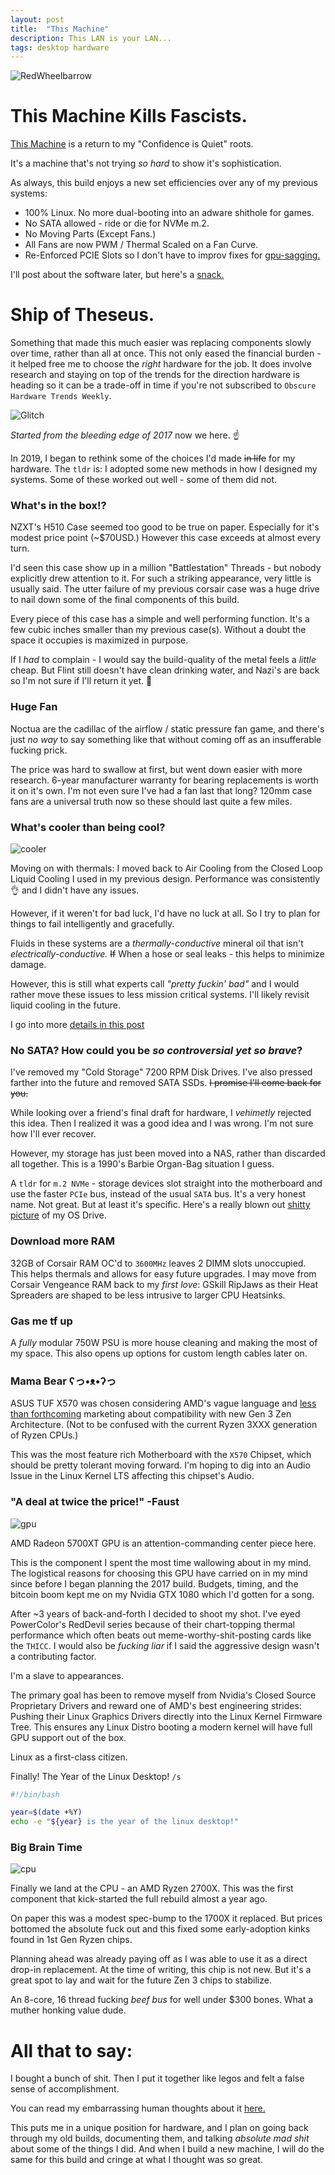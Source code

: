 ```yaml
---
layout: post
title:  "This Machine"
description: This LAN is your LAN...
tags: desktop hardware
---
```


![RedWheelbarrow](../../../assets/images/RWB/RWB01.jpg)

# This Machine Kills Fascists.

[This Machine](https://en.wikipedia.org/wiki/This_machine_kills_fascists) is a return to my "Confidence is Quiet" roots.

It's a machine that's not trying _so hard_ to show it's sophistication.

As always, this build enjoys a new set efficiencies over any of my previous systems:

* 100% Linux. No more dual-booting into an adware shithole for games.
* No SATA allowed - ride or die for NVMe m.2.
* No Moving Parts (Except Fans.)
* All Fans are now PWM / Thermal Scaled on a Fan Curve.
* Re-Enforced PCIE Slots so I don't have to improv fixes for [gpu-sagging.](../../../assets/images/RWB/gpusag.jpeg)

I'll post about the software later, but here's a [snack.](../../../assets/images/RWB/shellbie.png)

# Ship of Theseus.

Something that made this much easier was replacing components slowly over time, rather than all at once. This not only eased the financial burden - it helped free me to choose the _right_ hardware for the job. It does involve research and staying on top of the trends for the direction hardware is heading so it can be a trade-off in time if you're not subscribed to `Obscure Hardware Trends Weekly`.

![Glitch](../../../assets/images/Glitch/Glitch.jpg)

_Started from the bleeding edge of 2017_ now we here. ☝️

In 2019, I began to rethink some of the choices I'd made ~~in life~~ for my hardware. The `tldr` is: I adopted some new methods in how I designed my systems. Some of these worked out well - some of them did not.

### What's in the box!?

NZXT's H510 Case seemed too good to be true on paper. Especially for it's modest price point (~$70USD.) However this case exceeds at almost every turn.

I'd seen this case show up in a million "Battlestation" Threads - but nobody explicitly drew attention to it. For such a striking appearance, very little is usually said. The utter failure of my previous corsair case was a huge drive to nail down some of the final components of this build.

Every piece of this case has a simple and well performing function. It's a few cubic inches smaller than my previous case(s). Without a doubt the space it occupies is maximized in purpose.

If I *had* to complain - I would say the build-quality of the metal feels a _little_ cheap. But Flint still doesn't have clean drinking water, and Nazi's are back so I'm not sure if I'll return it yet. 🤔

### Huge Fan

Noctua are the cadillac of the airflow / static pressure fan game, and there's just _no way_ to say something like that without coming off as an insufferable fucking prick.

The price was hard to swallow at first, but went down easier with more research. 6-year manufacturer warranty for bearing replacements is worth it on it's own. I'm not even sure I've had a fan last that long? 120mm case fans are a universal truth now so these should last quite a few miles.

### What's cooler than being cool?

![cooler](../../../assets/images/RWB/cooler.jpg)

Moving on with thermals: I moved back to Air Cooling from the Closed Loop Liquid Cooling I used in my previous design. Performance was consistently 👌 and I didn't have any issues.

However, if it weren't for bad luck, I'd have no luck at all. So I try to plan for things to fail intelligently and gracefully.

Fluids in these systems are a *thermally-conductive* mineral oil that isn't *electrically-conductive.* ~~If~~ When a hose or seal leaks - this helps to minimize damage.

However, this is still what experts call _"pretty fuckin' bad"_ and I would rather move these issues to less mission critical systems. I'll likely revisit liquid cooling in the future.

I go into more [details in this post](/2020/09/14/thermals.html)

### No SATA? How could you be _so controversial yet so brave_?

I've removed my "Cold Storage" 7200 RPM Disk Drives. I've also pressed farther into the future and removed SATA SSDs. ~~I promise I'll come back for you.~~

While looking over a friend's final draft for hardware, I _vehimetly_ rejected this idea. Then I realized it was a good idea and I was wrong. I'm not sure how I'll ever recover.

However, my storage has just been moved into a NAS, rather than discarded all together. This is a 1990's Barbie Organ-Bag situation I guess.

A `tldr` for `m.2 NVMe` - storage devices slot straight into the motherboard and use the faster `PCIe` bus, instead of the usual `SATA` bus. It's a very honest name. Not great. But at least it's specific. Here's a really blown out [shitty picture](../../../assets/images/RWB/nvme.jpeg) of my OS Drive.

### Download more RAM

32GB of Corsair RAM OC'd to `3600MHz` leaves 2 DIMM slots unoccupied. This helps thermals and allows for easy future upgrades. I may move from Corsair Vengeance RAM back to my _first love_: GSkill RipJaws as their Heat Spreaders are shaped to be less intrusive to larger CPU Heatsinks.

### Gas me tf up

A _fully_ modular 750W PSU is more house cleaning and making the most of my space. This also opens up options for custom length cables later on.

### Mama Bear ʕっ•ᴥ•ʔっ

ASUS TUF X570 was chosen considering AMD's vague language and [less than forthcoming](../../../assets/images/RWB/chipset.png) marketing about compatibility with new Gen 3 Zen Architecture. (Not to be confused with the current Ryzen 3XXX generation of Ryzen CPUs.)

This was the most feature rich Motherboard with the `X570` Chipset, which should be pretty tolerant moving forward. I'm hoping to dig into an Audio Issue in the Linux Kernel LTS affecting this chipset's Audio.

### "A deal at twice the price!" -Faust

![gpu](../../../assets/images/RWB/the_debbil.jpg)

AMD Radeon 5700XT GPU is an attention-commanding center piece here.

This is the component I spent the most time wallowing about in my mind. The logistical reasons for choosing this GPU have carried on in my mind since before I began planning the 2017 build. Budgets, timing, and the bitcoin boom kept me on my Nvidia GTX 1080 which I'd gotten for a song. 

After ~3 years of back-and-forth I decided to shoot my shot. I've eyed PowerColor's RedDevil series because of their chart-topping thermal performance which often beats out meme-worthy-shit-posting cards like the `THICC`. I would also be _fucking liar_ if I said the aggressive design wasn't a contributing factor.

I'm a slave to appearances.

The primary goal has been to remove myself from Nvidia's Closed Source Proprietary Drivers and reward one of AMD's best engineering strides: Pushing their Linux Graphics Drivers directly into the Linux Kernel Firmware Tree. This ensures any Linux Distro booting a modern kernel will have full GPU support out of the box.

Linux as a first-class citizen. 

Finally! The Year of the Linux Desktop! `/s`

```sh
#!/bin/bash

year=$(date +%Y)
echo -e "${year} is the year of the linux desktop!"
```

### Big Brain Time

![cpu](../../../assets/images/RWB/cpu_glam.jpg)

Finally we land at the CPU - an AMD Ryzen 2700X. This was the first component that kick-started the full rebuild almost a year ago.

On paper this was a modest spec-bump to the 1700X it replaced. But prices bottomed the absolute fuck out and this fixed some early-adoption kinks found in 1st Gen Ryzen chips.

Planning ahead was already paying off as I was able to use it as a direct drop-in replacement. At the time of writing, this chip is not new. But it's a great spot to lay and wait for the future Zen 3 chips to stabilize.

An 8-core, 16 thread fucking _beef bus_ for well under $300 bones. What a muther honking value dude.

# All that to say:

I bought a bunch of shit. Then I put it together like legos and felt a false sense of accomplishment. 

You can read my embarrassing human thoughts about it [here.](/2020/07/27/Zen-Art.html)

This puts me in a unique position for hardware, and I plan on going back through my old builds, documenting them, and talking _absolute mad shit_ about some of the things I did. And when I build a new machine, I will do the same for this build and cringe at what I thought was so great.
